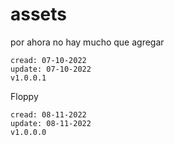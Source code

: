 # assets
por ahora no hay mucho que agregar
```
cread: 07-10-2022
update: 07-10-2022
v1.0.0.1
```
Floppy
```
cread: 08-11-2022
update: 08-11-2022
v1.0.0.0
```
